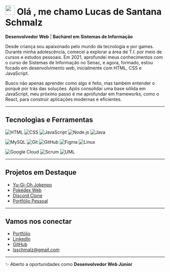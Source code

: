 
# <img src="https://raw.githubusercontent.com/kaueMarques/kaueMarques/master/hi.gif" height="30px"> Olá , me chamo Lucas de Santana Schmalz  

**Desenvolvedor Web** | **Bacharel em Sistemas de Informação**   

Desde criança sou apaixonado pelo mundo da tecnologia e por games. Durante minha adolescência, comecei a explorar a área de T.I. por meio de cursos e estudos pessoais. Em 2021, aprofundei meus conhecimentos com o curso de Sistemas de Informação no Senac, e agora, formado, estou focado em desenvolvimento web, inicialmente com HTML, CSS e JavaScript.

Busco não apenas aprender como algo é feito, mas também entender o porquê por trás das soluções. Após consolidar uma base sólida em JavaScript, meu próximo passo é me aprofundar em frameworks, como o React, para construir aplicações modernas e eficientes.

---
## Tecnologias e Ferramentas  
![HTML](https://img.shields.io/badge/-HTML5-E34F26?style=flat&logo=html5&logoColor=fff) ![CSS](https://img.shields.io/badge/-CSS3-1572B6?style=flat&logo=css3&logoColor=fff) ![JavaScript](https://img.shields.io/badge/-JavaScript-F7DF1E?style=flat&logo=javascript&logoColor=000) ![Node.js](https://img.shields.io/badge/-Node.js-339933?style=flat&logo=node.js&logoColor=fff) ![Java](https://img.shields.io/badge/-Java-007396?style=flat&logo=java&logoColor=fff) 

![MySQL](https://img.shields.io/badge/-MySQL-4479A1?style=flat&logo=mysql&logoColor=fff)  ![Git](https://img.shields.io/badge/-Git-F05032?style=flat&logo=git&logoColor=fff) ![GitHub](https://img.shields.io/badge/-GitHub-181717?style=flat&logo=github) ![Figma](https://img.shields.io/badge/-Figma-F24E1E?style=flat&logo=figma&logoColor=fff) ![Linux](https://img.shields.io/badge/-Linux-FCC624?style=flat&logo=linux&logoColor=000)

 ![Google Cloud](https://img.shields.io/badge/-Google%20Cloud-4285F4?style=flat&logo=google-cloud&logoColor=fff) ![Scrum](https://img.shields.io/badge/-Scrum-6DB33F?style=flat&logo=trello&logoColor=fff) ![UML](https://img.shields.io/badge/-UML-02569B?style=flat&logo=uml&logoColor=fff)  

---

## Projetos em Destaque

- [Yu-Gi-Oh Jokenpo](https://bit.ly/yugiohschmalz)  
- [Pokédex Web](https://bit.ly/pokedexschmalz)  
- [Discord Clone](https://bit.ly/discordschmalz)  
- [Portfólio Pessoal](https://bit.ly/portfolioschmalz)  
  
---

## Vamos nos conectar  
- [Portfólio](https://portfolio-lucas-de-santana-schmalzs-projects.vercel.app)  
- [LinkedIn](https://www.linkedin.com/in/lucasschmalz/)  
- [GitHub](https://github.com/LuketeS)  
- lsschmalz@gmail.com  

---

✨ Aberto a oportunidades como **Desenvolvedor Web Júnior**  
